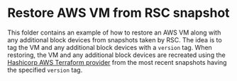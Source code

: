 # Restore AWS VM from RSC snapshot
This folder contains an example of how to restore an AWS VM along with any
additional block devices from snapshots taken by RSC. The idea is to tag the VM
and any additional block devices with a `version` tag. When restoring, the VM
and any additional block devices are recreated using the
[Hashicorp AWS Terraform provider](https://registry.terraform.io/providers/hashicorp/aws/latest)
from the most recent snapshots having the specified `version` tag.
